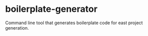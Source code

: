 # boilerplate-generator
Command line tool that generates boilerplate code for east project generation.
